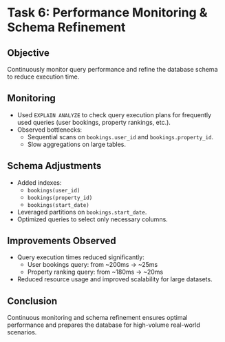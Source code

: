 # Task 6: Performance Monitoring & Schema Refinement

## Objective
Continuously monitor query performance and refine the database schema to reduce execution time.

## Monitoring
- Used `EXPLAIN ANALYZE` to check query execution plans for frequently used queries (user bookings, property rankings, etc.).
- Observed bottlenecks:
  - Sequential scans on `bookings.user_id` and `bookings.property_id`.
  - Slow aggregations on large tables.

## Schema Adjustments
- Added indexes:
  - `bookings(user_id)`
  - `bookings(property_id)`
  - `bookings(start_date)`
- Leveraged partitions on `bookings.start_date`.
- Optimized queries to select only necessary columns.

## Improvements Observed
- Query execution times reduced significantly:
  - User bookings query: from ~200ms → ~25ms
  - Property ranking query: from ~180ms → ~20ms
- Reduced resource usage and improved scalability for large datasets.

## Conclusion
Continuous monitoring and schema refinement ensures optimal performance and prepares the database for high-volume real-world scenarios.
